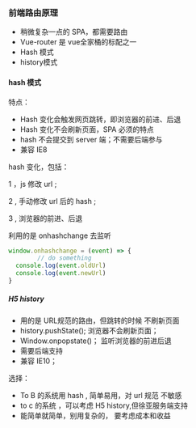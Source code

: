 ### 前端路由原理

* 稍微复杂一点的 SPA，都需要路由
* Vue-router 是 vue全家桶的标配之一
* Hash  模式
* history模式

#### hash 模式

特点：

* Hash 变化会触发网页跳转，即浏览器的前进、后退
* Hash 变化不会刷新页面，SPA 必须的特点
* hash  不会提交到 server 端；不需要后端参与
* 兼容 IE8

hash 变化，包括： 

1 ，js 修改 url ;

2 , 手动修改 url 后的 hash ;

3 ,  浏览器的前进、后退

利用的是 onhashchange 去监听

```javascript
window.onhashchange = (event) => {
		// do something 
  console.log(event.oldUrl)
  console.log(event.newUrl)
}
```



##### H5 history



* 用的是 URL规范的路由，但跳转的时候 不刷新页面
* history.pushState(); 浏览器不会刷新页面；
* Window.onpopstate()； 监听浏览器的前进后退
* 需要后端支持
* 兼容 IE10；

选择：

*  To B 的系统用 hash , 简单易用，对 url 规范 不敏感
* to c 的系统 ，可以考虑 H5 history,但徐亚服务端支持
* 能简单就简单，别用复杂的， 要考虑成本和收益



